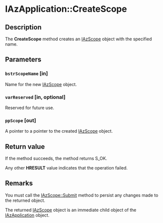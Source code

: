 # IAzApplication::CreateScope

## Description

The **CreateScope** method creates an [IAzScope](https://learn.microsoft.com/windows/desktop/api/azroles/nn-azroles-iazscope) object with the specified name.

## Parameters

### `bstrScopeName` [in]

Name for the new [IAzScope](https://learn.microsoft.com/windows/desktop/api/azroles/nn-azroles-iazscope) object.

### `varReserved` [in, optional]

Reserved for future use.

### `ppScope` [out]

A pointer to a pointer to the created [IAzScope](https://learn.microsoft.com/windows/desktop/api/azroles/nn-azroles-iazscope) object.

## Return value

 If the method succeeds, the method returns S_OK.

Any other **HRESULT** value indicates that the operation failed.

## Remarks

You must call the [IAzScope::Submit](https://learn.microsoft.com/windows/desktop/api/azroles/nf-azroles-iazscope-submit) method to persist any changes made to the returned object.

The returned [IAzScope](https://learn.microsoft.com/windows/desktop/api/azroles/nn-azroles-iazscope) object is an immediate child object of the [IAzApplication](https://learn.microsoft.com/windows/desktop/api/azroles/nn-azroles-iazapplication) object.